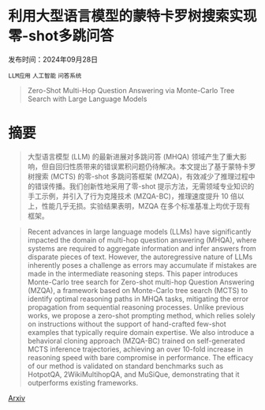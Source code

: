 # 利用大型语言模型的蒙特卡罗树搜索实现零-shot多跳问答

发布时间：2024年09月28日

`LLM应用` `人工智能` `问答系统`

> Zero-Shot Multi-Hop Question Answering via Monte-Carlo Tree Search with Large Language Models

# 摘要

> 大型语言模型 (LLM) 的最新进展对多跳问答 (MHQA) 领域产生了重大影响，但自回归性质带来的错误累积问题仍待解决。本文提出了基于蒙特卡罗树搜索 (MCTS) 的零-shot 多跳问答框架 (MZQA)，有效减少了推理过程中的错误传播。我们创新性地采用了零-shot 提示方法，无需领域专业知识的手工示例，并引入了行为克隆技术 (MZQA-BC)，推理速度提升 10 倍以上，性能几乎无损。实验结果表明，MZQA 在多个标准基准上均优于现有框架。

> Recent advances in large language models (LLMs) have significantly impacted the domain of multi-hop question answering (MHQA), where systems are required to aggregate information and infer answers from disparate pieces of text. However, the autoregressive nature of LLMs inherently poses a challenge as errors may accumulate if mistakes are made in the intermediate reasoning steps. This paper introduces Monte-Carlo tree search for Zero-shot multi-hop Question Answering (MZQA), a framework based on Monte-Carlo tree search (MCTS) to identify optimal reasoning paths in MHQA tasks, mitigating the error propagation from sequential reasoning processes. Unlike previous works, we propose a zero-shot prompting method, which relies solely on instructions without the support of hand-crafted few-shot examples that typically require domain expertise. We also introduce a behavioral cloning approach (MZQA-BC) trained on self-generated MCTS inference trajectories, achieving an over 10-fold increase in reasoning speed with bare compromise in performance. The efficacy of our method is validated on standard benchmarks such as HotpotQA, 2WikiMultihopQA, and MuSiQue, demonstrating that it outperforms existing frameworks.

[Arxiv](https://arxiv.org/abs/2409.19382)